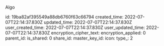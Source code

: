 Algo

id: 19ba82af395549a88db6760f63c66794
created_time: 2022-07-07T22:14:37.830Z
updated_time: 2022-07-07T22:14:37.830Z
user_created_time: 2022-07-07T22:14:37.830Z
user_updated_time: 2022-07-07T22:14:37.830Z
encryption_cipher_text: 
encryption_applied: 0
parent_id: 
is_shared: 0
share_id: 
master_key_id: 
icon: 
type_: 2